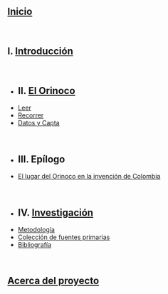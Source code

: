 ## [Inicio](index.html)
<br>

## I. [Introducción](intro.html)
<br>

- ##  II. [El Orinoco](orinoco.html)
- [Leer](leer.html)
- [Recorrer](recorrer.html)
- [Datos y Capta](datos.html)
<br>

- ## III. Epílogo
- [El lugar del Orinoco en la invención de Colombia](epilogo.html)
<br>

- ## IV. [Investigación](investigacion.html)
- [Metodología](#)
- [Colección de fuentes primarias](https://mariajoafana.github.io/inventar_colombia/)
- [Bibliografía](#)

<br>

## [Acerca del proyecto](about.html)
